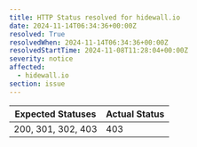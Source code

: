 ```yaml
---
title: HTTP Status resolved for hidewall.io
date: 2024-11-14T06:34:36+00:00Z
resolved: True
resolvedWhen: 2024-11-14T06:34:36+00:00Z
resolvedStartTime: 2024-11-08T11:28:04+00:00Z
severity: notice
affected:
  - hidewall.io
section: issue
---
```


| Expected Statuses | Actual Status  |
|-------------------|----------------|
| 200, 301, 302, 403 | 403 |
